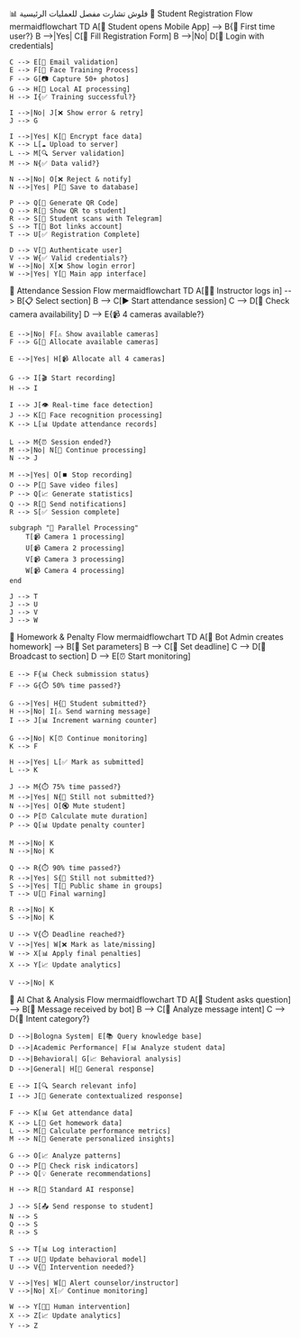 📊 فلوش تشارت مفصل للعمليات الرئيسية
🔄 Student Registration Flow
mermaidflowchart TD
    A[👤 Student opens Mobile App] --> B{📱 First time user?}
    B -->|Yes| C[📝 Fill Registration Form]
    B -->|No| D[🔑 Login with credentials]
    
    C --> E[📧 Email validation]
    E --> F[🤳 Face Training Process]
    F --> G[📷 Capture 50+ photos]
    G --> H[🧠 Local AI processing]
    H --> I{✅ Training successful?}
    
    I -->|No| J[❌ Show error & retry]
    J --> G
    
    I -->|Yes| K[🔐 Encrypt face data]
    K --> L[☁️ Upload to server]
    L --> M[🔍 Server validation]
    M --> N{✅ Data valid?}
    
    N -->|No| O[❌ Reject & notify]
    N -->|Yes| P[💾 Save to database]
    
    P --> Q[🔢 Generate QR Code]
    Q --> R[📱 Show QR to student]
    R --> S[📲 Student scans with Telegram]
    S --> T[🤖 Bot links account]
    T --> U[✅ Registration Complete]
    
    D --> V[🔐 Authenticate user]
    V --> W{✅ Valid credentials?}
    W -->|No| X[❌ Show login error]
    W -->|Yes| Y[📱 Main app interface]
🎥 Attendance Session Flow
mermaidflowchart TD
    A[👨‍🏫 Instructor logs in] --> B[📋 Select section]
    B --> C[▶️ Start attendance session]
    C --> D[📡 Check camera availability]
    D --> E{📹 4 cameras available?}
    
    E -->|No| F[⚠️ Show available cameras]
    F --> G[🔧 Allocate available cameras]
    
    E -->|Yes| H[📹 Allocate all 4 cameras]
    
    G --> I[🎬 Start recording]
    H --> I
    
    I --> J[👁️ Real-time face detection]
    J --> K[🧠 Face recognition processing]
    K --> L[📊 Update attendance records]
    
    L --> M{⏰ Session ended?}
    M -->|No| N[🔄 Continue processing]
    N --> J
    
    M -->|Yes| O[⏹️ Stop recording]
    O --> P[💾 Save video files]
    P --> Q[📈 Generate statistics]
    Q --> R[📧 Send notifications]
    R --> S[✅ Session complete]
    
    subgraph "🔄 Parallel Processing"
        T[📹 Camera 1 processing]
        U[📹 Camera 2 processing]
        V[📹 Camera 3 processing]
        W[📹 Camera 4 processing]
    end
    
    J --> T
    J --> U
    J --> V
    J --> W
📝 Homework & Penalty Flow
mermaidflowchart TD
    A[👥 Bot Admin creates homework] --> B[📝 Set parameters]
    B --> C[📅 Set deadline]
    C --> D[📢 Broadcast to section]
    D --> E[⏰ Start monitoring]
    
    E --> F{📊 Check submission status}
    F --> G{⏱️ 50% time passed?}
    
    G -->|Yes| H{📝 Student submitted?}
    H -->|No| I[⚠️ Send warning message]
    I --> J[📊 Increment warning counter]
    
    G -->|No| K[⏰ Continue monitoring]
    K --> F
    
    H -->|Yes| L[✅ Mark as submitted]
    L --> K
    
    J --> M{⏱️ 75% time passed?}
    M -->|Yes| N{📝 Still not submitted?}
    N -->|Yes| O[🔇 Mute student]
    O --> P[⏰ Calculate mute duration]
    P --> Q[📊 Update penalty counter]
    
    M -->|No| K
    N -->|No| K
    
    Q --> R{⏱️ 90% time passed?}
    R -->|Yes| S{📝 Still not submitted?}
    S -->|Yes| T[📢 Public shame in groups]
    T --> U[🚨 Final warning]
    
    R -->|No| K
    S -->|No| K
    
    U --> V{⏱️ Deadline reached?}
    V -->|Yes| W[❌ Mark as late/missing]
    W --> X[📊 Apply final penalties]
    X --> Y[📈 Update analytics]
    
    V -->|No| K
🤖 AI Chat & Analysis Flow
mermaidflowchart TD
    A[👤 Student asks question] --> B[📱 Message received by bot]
    B --> C[🧠 Analyze message intent]
    C --> D{🎯 Intent category?}
    
    D -->|Bologna System| E[📚 Query knowledge base]
    D -->|Academic Performance| F[📊 Analyze student data]
    D -->|Behavioral| G[📈 Behavioral analysis]
    D -->|General| H[💬 General response]
    
    E --> I[🔍 Search relevant info]
    I --> J[📝 Generate contextualized response]
    
    F --> K[📊 Get attendance data]
    K --> L[📝 Get homework data]
    L --> M[🧮 Calculate performance metrics]
    M --> N[📝 Generate personalized insights]
    
    G --> O[📈 Analyze patterns]
    O --> P[🚨 Check risk indicators]
    P --> Q[💡 Generate recommendations]
    
    H --> R[💬 Standard AI response]
    
    J --> S[📤 Send response to student]
    N --> S
    Q --> S
    R --> S
    
    S --> T[📊 Log interaction]
    T --> U[🧠 Update behavioral model]
    U --> V{🚨 Intervention needed?}
    
    V -->|Yes| W[📧 Alert counselor/instructor]
    V -->|No| X[✅ Continue monitoring]
    
    W --> Y[👨‍🏫 Human intervention]
    X --> Z[📈 Update analytics]
    Y --> Z